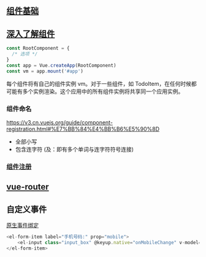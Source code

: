 ## [组件基础](https://cn.vuejs.org/v2/guide/components.html)

## [深入了解组件](https://cn.vuejs.org/v2/guide/components-registration.html)
```js
const RootComponent = { 
  /* 选项 */ 
}
const app = Vue.createApp(RootComponent)
const vm = app.mount('#app')
```

每个组件将有自己的组件实例 vm。对于一些组件，如 TodoItem，在任何时候都可能有多个实例渲染。这个应用中的所有组件实例将共享同一个应用实例。

### 组件命名
https://v3.cn.vuejs.org/guide/component-registration.html#%E7%BB%84%E4%BB%B6%E5%90%8D
- 全部小写
- 包含连字符 (及：即有多个单词与连字符符号连接)

### [组件注册](https://cn.vuejs.org/v2/guide/components-registration.html)


## [vue-router](https://router.vuejs.org/zh/guide/#html)

## 自定义事件
[原生事件绑定](https://cn.vuejs.org/v2/guide/components-custom-events.html#%E8%87%AA%E5%AE%9A%E4%B9%89%E7%BB%84%E4%BB%B6%E7%9A%84-v-model)

```js
<el-form-item label="手机号码:" prop="mobile">
    <el-input class="input_box" @keyup.native="onMobileChange" v-model="formModel.mobile" ref="mobile"></el-input>
</el-form-item>
```